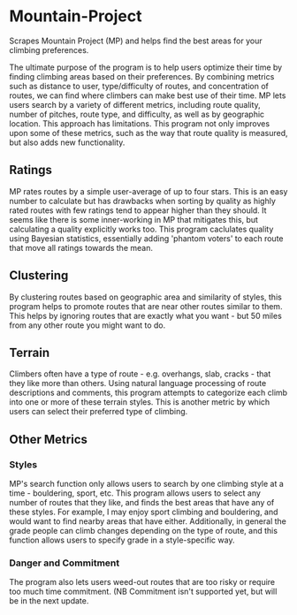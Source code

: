 # Mountain-Project
Scrapes Mountain Project (MP) and helps find the best areas for your climbing preferences.

The ultimate purpose of the program is to help users optimize their time by finding climbing areas based on their preferences.  By combining metrics such as distance to user, type/difficulty of routes, and concentration of routes, we can find where climbers can make best use of their time.  MP lets users search by a variety of different metrics, including route quality, number of pitches, route type, and difficulty, as well as by geographic location.  This approach has limitations.  This program not only improves upon some of these metrics, such as the way that route quality is measured, but also adds new functionality.

## Ratings
MP rates routes by a simple user-average of up to four stars.  This is an easy number to calculate but has drawbacks when sorting by quality as highly rated routes with few ratings tend to appear higher than they should.  It seems like there is some inner-working in MP that mitigates this, but calculating a quality explicitly works too.  This program caclulates quality using Bayesian statistics, essentially adding 'phantom voters' to each route that move all ratings towards the mean.

## Clustering
By clustering routes based on geographic area and similarity of styles, this program helps to promote routes that are near other routes similar to them.  This helps by ignoring routes that are exactly what you want - but 50 miles from any other route you might want to do.

## Terrain
Climbers often have a type of route - e.g. overhangs, slab, cracks - that they like more than others.  Using natural language processing of route descriptions and comments, this program attempts to categorize each climb into one or more of these terrain styles. This is another metric by which users can select their preferred type of climbing.

## Other Metrics
### Styles
MP's search function only allows users to search by one climbing style at a time - bouldering, sport, etc.  This program allows users to select any number of routes that they like, and finds the best areas that have any of these styles.  For example, I may enjoy sport climbing and bouldering, and would want to find nearby areas that have either.  Additionally, in general the grade people can climb changes depending on the type of route, and this function allows users to specify grade in a style-specific way.  

### Danger and Commitment
The program also lets users weed-out routes that are too risky or require too much time commitment.  (NB Commitment isn't supported yet, but will be in the next update.
